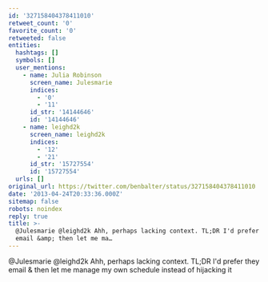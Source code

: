 ```yaml
---
id: '327158404378411010'
retweet_count: '0'
favorite_count: '0'
retweeted: false
entities:
  hashtags: []
  symbols: []
  user_mentions:
    - name: Julia Robinson
      screen_name: Julesmarie
      indices:
        - '0'
        - '11'
      id_str: '14144646'
      id: '14144646'
    - name: leighd2k
      screen_name: leighd2k
      indices:
        - '12'
        - '21'
      id_str: '15727554'
      id: '15727554'
  urls: []
original_url: https://twitter.com/benbalter/status/327158404378411010
date: '2013-04-24T20:33:36.000Z'
sitemap: false
robots: noindex
reply: true
title: >-
  @Julesmarie @leighd2k Ahh, perhaps lacking context. TL;DR I'd prefer they
  email &amp; then let me ma…
---
```


@Julesmarie @leighd2k Ahh, perhaps lacking context. TL;DR I'd prefer they email &amp; then let me manage my own schedule instead of hijacking it